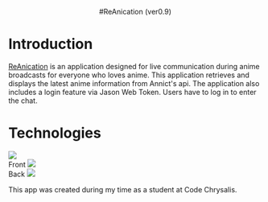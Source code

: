<p align="center">
  #ReAnication (ver0.9)
</p>

# Introduction
[ReAnication](https://github.com/Ricccck/ReAnication/) is an application designed for live communication during anime broadcasts for everyone who loves anime. This application retrieves and displays the latest anime information from Annict's api. The application also includes a login feature via Jason Web Token. Users have to log in to enter the chat.

# Technologies
<div display="flexbox">
  <div>
    <img src="https://skillicons.dev/icons?i=js" />
  </div>
  <div>
    Front
    <img src="https://skillicons.dev/icons?i=react" />
  </div>
  <div>
    Back
    <img src="https://skillicons.dev/icons?i=nodejs,express,postgres" />
  </div>
</div>


This app was created during my time as a student at Code Chrysalis.


